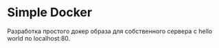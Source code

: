 # Simple Docker

Разработка простого докер образа для собственного сервера c hello world по localhost:80.

